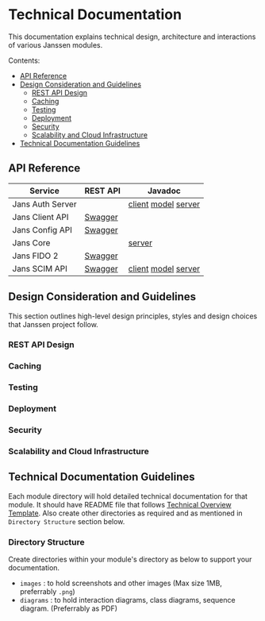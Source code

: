 # Technical Documentation

This documentation explains technical design, architecture and interactions of various Janssen modules.

Contents:

- [API Reference](#api-reference)
- [Design Consideration and Guidelines](#design-consideration-and-guidelines)
  - [REST API Design](#rest-api-design)
  - [Caching](#caching)
  - [Testing](#testing)
  - [Deployment](#deployment)
  - [Security](#security)
  - [Scalability and Cloud Infrastructure](#scalability-and-cloud-infrastructure)
- [Technical Documentation Guidelines](#technical-documentation-guidelines)


## API Reference
  
| Service | REST API | Javadoc |  
| --- | --- | --- |  
| Jans Auth Server | | [client](https://jenkins.jans.io/javadocs/jans-scim/main/client/) [model](https://jenkins.jans.io/javadocs/jans-scim/main/model/) [server](https://jenkins.jans.io/javadocs/jans-auth/main/server/) |  
| Jans Client API | [Swagger](https://gluu.org/swagger-ui/?url=https://raw.githubusercontent.com/JanssenProject/jans-client-api/master/server/src/main/resources/swagger.yaml)| |  
| Jans Config API | [Swagger](https://gluu.org/swagger-ui/?url=https://raw.githubusercontent.com/JanssenProject/jans-config-api/master/docs/jans-config-api-swagger.yaml)| |  
| Jans Core | | [server](https://jenkins.jans.io/javadocs/jans-core/main/io/jans/server/filters/package-summary.html)|  
| Jans FIDO 2 | [Swagger](https://gluu.org/swagger-ui/?url=https://raw.githubusercontent.com/JanssenProject/jans-fido2/master/docs/jansFido2Swagger.yaml) | |  
| Jans SCIM API | [Swagger](https://gluu.org/swagger-ui/?url=https:/raw.githubusercontent.com/JanssenProject/jans-scim/master/server/src/main/resources/jans-scim-openapi.yaml) | [client](https://jenkins.jans.io/javadocs/jans-scim/main/client/) [model](https://jenkins.jans.io/javadocs/jans-scim/main/model/) [server](https://jenkins.jans.io/javadocs/jans-scim/main/server/) |  
  
## Design Consideration and Guidelines
This section outlines high-level design principles, styles and design choices that Janssen project follow. 
### REST API Design
### Caching
### Testing
### Deployment
### Security
### Scalability and Cloud Infrastructure 

## Technical Documentation Guidelines
  
Each module directory will hold detailed technical documentation for that module. It should have README file that follows [Technical Overview Template](./technical-overview-template.md). Also create other directories as required and as mentioned in `Directory Structure` section below. 

### Directory Structure
Create directories within your module's directory as below to support your documentation. 
 - `images` : to hold screenshots and other images (Max size 1MB, preferrably `.png`)
 - `diagrams` : to hold interaction diagrams, class diagrams, sequence diagram. (Preferrably as PDF)
